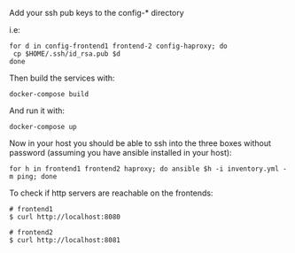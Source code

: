 Add your ssh pub keys to the config-* directory

i.e:

```
for d in config-frontend1 frontend-2 config-haproxy; do
 cp $HOME/.ssh/id_rsa.pub $d
done
```

Then build the services with:

```docker-compose build```

And run it with:

```docker-compose up```


Now in your host you should be able to ssh into the three boxes without
password (assuming you have ansible installed in your host):

```
for h in frontend1 frontend2 haproxy; do ansible $h -i inventory.yml -m ping; done

```

To check if http servers are reachable on the frontends:

```
# frontend1
$ curl http://localhost:8080

# frontend2
$ curl http://localhost:8081
```

